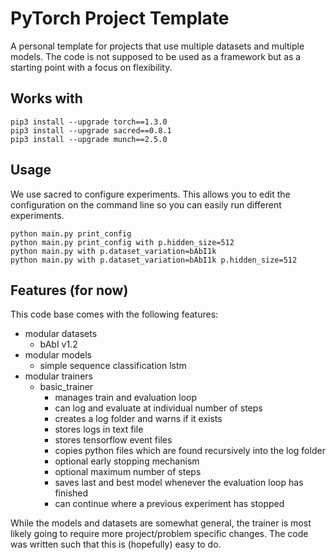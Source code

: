 # PyTorch Project Template

A personal template for projects that use multiple datasets and multiple models. The code is not supposed to be used as a framework but as a starting point with a focus on flexibility.

## Works with
```
pip3 install --upgrade torch==1.3.0
pip3 install --upgrade sacred==0.8.1
pip3 install --upgrade munch==2.5.0
```

## Usage
We use sacred to configure experiments. This allows you to edit the configuration on the command line so you can easily run different experiments.
```
python main.py print_config
python main.py print_config with p.hidden_size=512
python main.py with p.dataset_variation=bAbI1k
python main.py with p.dataset_variation=bAbI1k p.hidden_size=512
```

## Features (for now)
This code base comes with the following features:
- modular datasets
	- bAbI v1.2
- modular models
	- simple sequence classification lstm
- modular trainers
	- basic_trainer
		- manages train and evaluation loop
		- can log and evaluate at individual number of steps
		- creates a log folder and warns if it exists
		- stores logs in text file
		- stores tensorflow event files
		- copies python files which are found recursively into the log folder
		- optional early stopping mechanism
		- optional maximum number of steps
		- saves last and best model whenever the evaluation loop has finished
		- can continue where a previous experiment has stopped

While the models and datasets are somewhat general, the trainer is most likely going to require more project/problem specific changes. The code was written such that this is (hopefully) easy to do.


